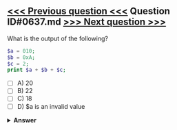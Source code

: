[<<< Previous question <<<](0636.md)   Question ID#0637.md   [>>> Next question >>>](0638.md)
---

What is the output of the following?

```php
$a = 010;
$b = 0xA;
$c = 2;    
print $a + $b + $c;
```

- [ ] A) 20
- [ ] B) 22
- [ ] C) 18
- [ ] D) $a is an invalid value

<details><summary><b>Answer</b></summary>
<p>
  Answer: <strong>A</strong>
</p>
</details>
